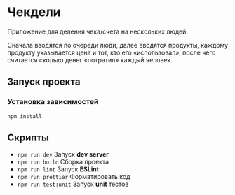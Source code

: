 # Чекдели
Приложение для деления чека/счета на нескольких людей.

Сначала вводятся по очереди люди, далее вводятся продукты, каждому продукту указывается цена и тот, кто его «использовал», после чего считается сколько денег «потратил» каждый человек.
## Запуск проекта

### Установка зависимостей

```
npm install
```

## Скрипты

- `npm run dev` Запуск **dev server**
- `npm run build` Сборка проекта
- `npm run lint` Запуск **ESLint**
- `npm run prettier` Форматировать код
- `npm run test:unit` Запуск **unit** тестов

